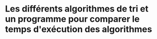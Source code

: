 # Les différents algorithmes de tri et un programme pour comparer le temps d'exécution des algorithmes
